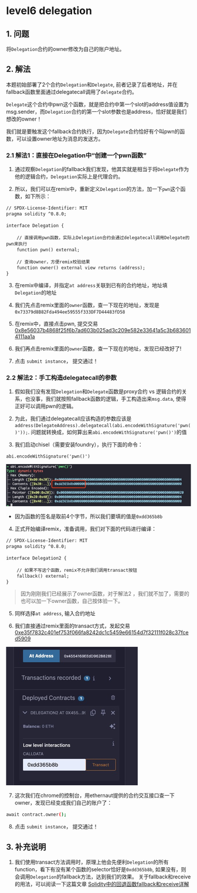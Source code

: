 # level6 delegation

## 1. 问题
将`Delegation`合约的owner修改为自己的账户地址。

## 2. 解法
本题初始部署了2个合约`Delegation`和`Delegate`, 前者记录了后者地址，并在fallback函数里面通过delegatecall调用了`delegate`合约。

`Delegate`这个合约中pwn这个函数，就是把合约中第一个slot的address值设置为msg.sender，而`Delegation`合约的第一个slot参数也是address，恰好就是我们想改的owner！

我们就是要触发这个fallback合约执行，因为`Delegate`合约恰好有个叫pwn的函数，可以设置owner地址为消息的发送方。

### 2.1 解法1：直接在Delegation中“创建一个pwn函数”
1. 通过观察`Delegation`的fallback我们发现，他其实就是相当于将`Delegate`作为他的逻辑合约，`Delegation`实际上是代理合约。

2. 所以，我们可以在remix中，重新定义`Delegation`的方法，加一下`pwn`这个函数，如下所示：

```solidity
// SPDX-License-Identifier: MIT
pragma solidity ^0.8.0;

interface Delegation {

    // 直接调用pwn函数，实际上Delegation合约会通过delegatecall调用Delegate的pwn来执行
    function pwn() external;

    // 查询owner，方便remix校验结果
    function owner() external view returns (address);
}
```

3. 在remix中编译，并指定`at address`关联到已有的合约地址，地址填`Delegation`的地址

4. 我们先点击remix里面的`owner`函数，查一下现在的地址，发现是`0x73379d8B82Fda494ee59555f333DF7D44483fD58`   

5. 在remix中，直接点击pwn, 提交交易[0x8e56037b4868f25f6b7ad603b025ad3c209e582e33641a5c3b6836014111aa1a](https://sepolia.etherscan.io/tx/0x8e56037b4868f25f6b7ad603b025ad3c209e582e33641a5c3b6836014111aa1a)


4. 我们再点击remix里面的`owner`函数，查一下现在的地址，发现已经改好了!

5. 点击 `submit instance`， 提交通过！

### 2.2 解法2：手工构造delegatecall的参数

1. 假如我们没有发现`Delegation`和`Delegate`函数是proxy合约 vs 逻辑合约的关系，也没事，我们就按照fallback函数的逻辑，手工构造出来`msg.data`, 使得正好可以调用pwn的逻辑。

2. 为此，我们通过delegatecall应该构造的参数应该是`address(DelegateAddress).delegatecall(abi.encodeWithSignature('pwn()'));`. 问题就转换成，如何算出来`abi.encodeWithSignature('pwn()')`的值

3. 我们启动chisel（需要安装foundry），执行下面的命令：
```solidity
abi.encodeWithSignature('pwn()')
```

![](../../resources/img/level6/pwn_selector.jpg)

- 因为函数的签名是取前4个字节，所以我们要填的值是`0xdd365b8b`

4. 正式开始编译remix，准备调用，我们对下面的代码进行编译：
```solidity
// SPDX-License-Identifier: MIT
pragma solidity ^0.8.0;

interface Delegation2 {

    // 如果不写这个函数，remix不允许我们调用transact按钮
    fallback() external;
}
```

> 因为刚刚我们已经展示了owner函数，对于解法2 ，我们就不加了，需要的也可以加一下owner函数，自己按体验一下。

5. 同样选择`at address`, 输入合约地址

6. 我们直接通过remix里面的transact方式，发起交易[0xe35f7832c401ef753f066fa8242dc1c5459e66154d7f32111f028c37fced5909](https://sepolia.etherscan.io/tx/0xe35f7832c401ef753f066fa8242dc1c5459e66154d7f32111f028c37fced5909)

![](../../resources/img/level6/transact.jpg)

7. 这次我们在chrome的控制台，用ethernaut提供的合约交互接口查一下owner，发现已经变成我们自己的账户了：
```bash
await contract.owner();
```

8. 点击 `submit instance`， 提交通过！


## 3. 补充说明

1. 我们使用transact方法调用时，原理上他会先便利`Delegation`的所有function，看下有没有某个函数的selector恰好是`0xdd365b8b`, 如果没有，则会调用`Delegation`的fallback方法，达到我们的效果。 关于fallback和receive的用法，可以阅读一下这篇文章 [Solidity中的回退函数fallback和receive详解](https://learnblockchain.cn/article/8435)